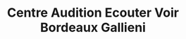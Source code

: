 ---
title: "Centre Audition Ecouter Voir Bordeaux Gallieni"
url: /bordeaux/centre-audition-ecouter-voir-bordeaux-gallieni/
shop: Optiker
---